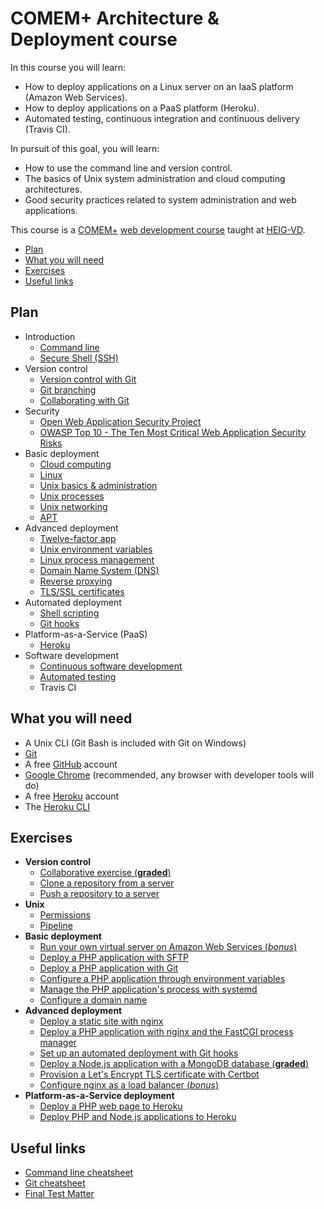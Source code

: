 # COMEM+ Architecture & Deployment course

In this course you will learn:

* How to deploy applications on a Linux server on an IaaS platform (Amazon Web Services).
* How to deploy applications on a PaaS platform (Heroku).
* Automated testing, continuous integration and continuous delivery (Travis CI).

In pursuit of this goal, you will learn:

* How to use the command line and version control.
* The basics of Unix system administration and cloud computing architectures.
* Good security practices related to system administration and web applications.

This course is a [COMEM+][comem] [web development course][comem-webdev] taught at [HEIG-VD][heig].

<!-- START doctoc generated TOC please keep comment here to allow auto update -->
<!-- DON'T EDIT THIS SECTION, INSTEAD RE-RUN doctoc TO UPDATE -->


- [Plan](#plan)
- [What you will need](#what-you-will-need)
- [Exercises](#exercises)
- [Useful links](#useful-links)

<!-- END doctoc generated TOC please keep comment here to allow auto update -->



## Plan

* Introduction
  * [Command line](https://mediacomem.github.io/comem-webdev-docs/2018-2019/subjects/cli?home=MediaComem%2Fcomem-archidep%23readme)
  * [Secure Shell (SSH)](https://mediacomem.github.io/comem-webdev-docs/2018-2019/subjects/ssh?home=MediaComem%2Fcomem-archidep%23readme)
* Version control
  * [Version control with Git](https://mediacomem.github.io/comem-webdev-docs/2018-2019/subjects/git?home=MediaComem%2Fcomem-archidep%23readme)
  * [Git branching](https://mediacomem.github.io/comem-webdev-docs/2018-2019/subjects/git-branching?home=MediaComem%2Fcomem-archidep%23readme)
  * [Collaborating with Git](https://mediacomem.github.io/comem-webdev-docs/2018-2019/subjects/git-collaborating?home=MediaComem%2Fcomem-archidep%23readme)
* Security
  * [Open Web Application Security Project][owasp]
  * [OWASP Top 10 - The Ten Most Critical Web Application Security Risks][owasp-top10]
* Basic deployment
  * [Cloud computing](https://mediacomem.github.io/comem-webdev-docs/2018-2019/subjects/cloud?home=MediaComem%2Fcomem-archidep%23readme)
  * [Linux](https://mediacomem.github.io/comem-webdev-docs/2018-2019/subjects/linux?home=MediaComem%2Fcomem-archidep%23readme)
  * [Unix basics & administration](https://mediacomem.github.io/comem-webdev-docs/2018-2019/subjects/unix-admin?home=MediaComem%2Fcomem-archidep%23readme)
  * [Unix processes](https://mediacomem.github.io/comem-webdev-docs/2018-2019/subjects/unix-processes?home=MediaComem%2Fcomem-archidep%23readme)
  * [Unix networking](https://mediacomem.github.io/comem-webdev-docs/2018-2019/subjects/unix-networking?home=MediaComem%2Fcomem-archidep%23readme)
  * [APT](https://mediacomem.github.io/comem-webdev-docs/2018-2019/subjects/apt?home=MediaComem%2Fcomem-archidep%23readme)
* Advanced deployment
  * [Twelve-factor app][12factor]
  * [Unix environment variables](https://mediacomem.github.io/comem-webdev-docs/2018-2019/subjects/unix-env-vars?home=MediaComem%2Fcomem-archidep%23readme)
  * [Linux process management](https://mediacomem.github.io/comem-webdev-docs/2018-2019/subjects/linux-process-management?home=MediaComem%2Fcomem-archidep%23readme)
  * [Domain Name System (DNS)](https://mediacomem.github.io/comem-webdev-docs/2018-2019/subjects/dns?home=MediaComem%2Fcomem-archidep%23readme)
  * [Reverse proxying](https://mediacomem.github.io/comem-webdev-docs/2018-2019/subjects/reverse-proxy?home=MediaComem%2Fcomem-archidep%23readme)
  * [TLS/SSL certificates](https://mediacomem.github.io/comem-webdev-docs/2018-2019/subjects/ssl?home=MediaComem%2Fcomem-archidep%23readme)
* Automated deployment
  * [Shell scripting](https://mediacomem.github.io/comem-webdev-docs/2018-2019/subjects/shell-scripting?home=MediaComem%2Fcomem-archidep%23readme)
  * [Git hooks](https://mediacomem.github.io/comem-webdev-docs/2018-2019/subjects/git-hooks?home=MediaComem%2Fcomem-archidep%23readme)
* Platform-as-a-Service (PaaS)
  * [Heroku](https://mediacomem.github.io/comem-webdev-docs/2018-2019/subjects/heroku?home=MediaComem%2Fcomem-archidep%23readme)
* Software development
  * [Continuous software development](https://mediacomem.github.io/comem-webdev-docs/2018-2019/subjects/continuous?home=MediaComem%2Fcomem-archidep%23readme)
  * [Automated testing](https://mediacomem.github.io/comem-webdev-docs/2018-2019/subjects/automated-testing?home=MediaComem%2Fcomem-archidep%23readme)
  * Travis CI



## What you will need

* A Unix CLI (Git Bash is included with Git on Windows)
* [Git][git-downloads]
* A free [GitHub][github] account
* [Google Chrome][chrome] (recommended, any browser with developer tools will do)
* A free [Heroku][heroku] account
* The [Heroku CLI][heroku-cli]



## Exercises

* **Version control**
  * [Collaborative exercise (**graded**)](https://github.com/MediaComem/comem-archidep-php-todo-exercise)
  * [Clone a repository from a server](ex/git-clone-from-server.md)
  * [Push a repository to a server](ex/git-push-to-server.md)
* **Unix**
  * [Permissions](ex/unix-permissions.md)
  * [Pipeline](ex/unix-pipeline.md)
* **Basic deployment**
  * [Run your own virtual server on Amazon Web Services (*bonus*)](ex/aws-setup.md)
  * [Deploy a PHP application with SFTP](ex/sftp-deployment.md)
  * [Deploy a PHP application with Git](ex/git-clone-deployment.md)
  * [Configure a PHP application through environment variables](ex/config-through-environment.md)
  * [Manage the PHP application's process with systemd](ex/systemd-deployment.md)
  * [Configure a domain name](ex/dns-configuration.md)
* **Advanced deployment**
  * [Deploy a static site with nginx](ex/nginx-static-deployment.md)
  * [Deploy a PHP application with nginx and the FastCGI process manager](ex/nginx-php-fpm-deployment.md)
  * [Set up an automated deployment with Git hooks](ex/git-automated-deployment.md)
  * [Deploy a Node.js application with a MongoDB database (**graded**)](ex/one-chat-room-deployment.md)
  * [Provision a Let's Encrypt TLS certificate with Certbot](ex/certbot-deployment.md)
  * [Configure nginx as a load balancer (*bonus*)](ex/load-balancing-deployment.md)
* **Platform-as-a-Service deployment**
  * [Deploy a PHP web page to Heroku](https://github.com/MediaComem/php-hello-world-form)
  * [Deploy PHP and Node.js applications to Heroku](ex/heroku-deployment.md)



## Useful links

* [Command line cheatsheet][cli-cheatsheet]
* [Git cheatsheet][git-cheatsheet]
* [Final Test Matter](TEST-MATTER.md)



[12factor]: https://12factor.net
[chrome]: https://www.google.com/chrome/
[cli-cheatsheet]: https://github.com/MediaComem/comem-webdev/blob/master/CLI-CHEATSHEET.md
[comem]: http://www.heig-vd.ch/comem
[comem-webdev]: https://github.com/MediaComem/comem-webdev
[git-cheatsheet]: https://github.com/MediaComem/comem-webdev/blob/master/GIT-CHEATSHEET.md
[git-downloads]: https://git-scm.com/downloads
[github]: https://github.com
[heroku]: https://www.heroku.com/home
[heroku-cli]: https://devcenter.heroku.com/articles/heroku-cli
[heig]: http://www.heig-vd.ch
[owasp]: https://www.owasp.org/
[owasp-top10]: https://www.owasp.org/images/7/72/OWASP_Top_10-2017_%28en%29.pdf.pdf
